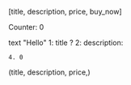 [title, description, price, buy_now]

Counter: 0

text "Hello"
1:
title ?
  2: 
    description:

    4. 0

(title, description, price,)
